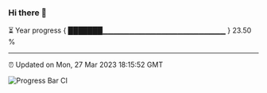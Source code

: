 ### Hi there 👋

⏳ Year progress { ███████▁▁▁▁▁▁▁▁▁▁▁▁▁▁▁▁▁▁▁▁▁▁▁ } 23.50 %

---

⏰ Updated on Mon, 27 Mar 2023 18:15:52 GMT

![Progress Bar CI](https://github.com/liununu/liununu/workflows/Progress%20Bar%20CI/badge.svg)
